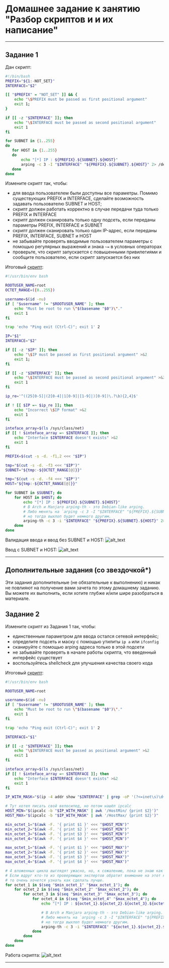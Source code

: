 # Домашнее задание к занятию "Разбор скриптов и и их написание"

---

## Задание 1

Дан скрипт:

```bash
#!/bin/bash
PREFIX="${1:-NOT_SET}"
INTERFACE="$2"

[[ "$PREFIX" = "NOT_SET" ]] && {
    echo "\$PREFIX must be passed as first positional argument"
    exit 1;
}

if [[ -z "$INTERFACE" ]]; then
    echo "\$INTERFACE must be passed as second positional argument"
    exit 1
fi

for SUBNET in {1..255}
do
   for HOST in {1..255}
   do
       echo "[*] IP : ${PREFIX}.${SUBNET}.${HOST}"
       arping -c 3 -I "$INTERFACE" "${PREFIX}.${SUBNET}.${HOST}" 2> /dev/null
   done
done
```

Измените скрипт так, чтобы:

- для ввода пользователем были доступны все параметры. Помимо существующих
  PREFIX и INTERFACE, сделайте возможность задавать пользователю SUBNET и HOST;
- скрипт должен работать корректно в случае передачи туда только PREFIX и INTERFACE
- скрипт должен сканировать только одну подсеть, если переданы параметры PREFIX,
  INTERFACE и SUBNET
- скрипт должен сканировать только один IP-адрес, если переданы PREFIX, INTERFACE,
  SUBNET и HOST
- не забывайте проверять вводимые пользователем параметры с помощью регулярных
  выражений и знака `~=` в условных операторах
- проверьте, что скрипт запускается с повышенными привилегиями и сообщите
  пользователю, если скрипт запускается без них

Итоговый [скрипт](scripts/5-05_1.sh):

```bash
#!/usr/bin/env bash

ROOTUSER_NAME=root
OCTET_RANGE=({0..255})

username=$(id -nu)
if [ "$username" != "$ROOTUSER_NAME" ]; then
    echo "Must be root to run \"$(basename "$0")\"."
    exit 1
fi

trap 'echo "Ping exit (Ctrl-C)"; exit 1' 2

IP="$1"
INTERFACE="$2"

if [[ -z "$IP" ]]; then
    echo "\$IP must be passed as first positional argument" >&2
    exit 1;
fi

if [[ -z "$INTERFACE" ]]; then
    echo "\$INTERFACE must be passed as second positional argument" >&2
    exit 1
fi

ip_re='^((25[0-5]|(2[0-4]|1[0-9]|[1-9]|)[0-9])\.?\b){2,4}$'

if ! [[ $IP =~ $ip_re ]]; then
    echo "Incorrect \$IP format" >&2
    exit 1
fi

inteface_array=$(ls /sys/class/net)
if [[ ! $inteface_array =~ $INTERFACE ]]; then
    echo "Interface $INTERFACE doesn't exists" >&2
    exit 1
fi

PREFIX=$(cut -s -d. -f1,2 <<< "$IP")

tmp="$(cut -s -d. -f3 <<< "$IP")"
SUBNET="${tmp:-${OCTET_RANGE[@]}}"

tmp="$(cut -s -d. -f4 <<< "$IP")"
HOST="${tmp:-${OCTET_RANGE[@]}}"

for SUBNET in $SUBNET; do
    for HOST in $HOST; do
        echo "[*] IP : ${PREFIX}.${SUBNET}.${HOST}"
        # В Arch и Manjaro arping-th - это Debian-like arping.
        # Либо менять на `arping -c 3 -I "$INTERFACE" "${PREFIX}.${SUBNET}.${HOST}" 2> /dev/null`
        # но тогда выхлоп будет немного другим.
        arping-th -c 3 -i "$INTERFACE" "${PREFIX}.${SUBNET}.${HOST}" 2> /dev/null
    done
done
```

Валидация ввода и ввод без SUBNET и HOST:
![alt_text](images/task_1_1.png "Валидация ввода")

Ввод с SUBNET и HOST:
![alt_text](images/task_1_2.png "SUBNET и HOST")

---

## Дополнительные задания (со звездочкой\*)

Эти задания дополнительные (не обязательные к выполнению) и никак не повлияют
на получение вами зачета по этому домашнему заданию. Вы можете их выполнить,
если хотите глубже и/или шире разобраться в материале.

## Задание 2

Измените скрипт из Задания 1 так, чтобы:

- единственным параметром для ввода остался сетевой интерфейс;
- определите подсеть и маску с помощью утилиты `ip a` или `ifconfig`
- сканируйте с помощью arping адреса только в этой подсети
- не забывайте проверять в начале работы скрипта, что введенный интерфейс существует
- воспользуйтесь shellcheck для улучшения качества своего кода

Итоговый [скрипт](scripts/5-05_2.sh):

```bash
#!/usr/bin/env bash

ROOTUSER_NAME=root

username=$(id -nu)
if [ "$username" != "$ROOTUSER_NAME" ]; then
    echo "Must be root to run \"$(basename "$0")\"."
    exit 1
fi

trap 'echo "Ping exit (Ctrl-C)"; exit 1' 2

INTERFACE="$1"

if [[ -z "$INTERFACE" ]]; then
    echo "\$INTERFACE must be passed as positional argument" >&2
    exit 1
fi

inteface_array=$(ls /sys/class/net)
if [[ ! $inteface_array =~ $INTERFACE ]]; then
    echo "Interface $INTERFACE doesn't exists" >&2
    exit 1
fi

IP_WITH_MASK="$(ip -4 addr show "$INTERFACE" | grep -oP '(?<=inet\s)\d+(\.\d+){3}/\d{1,2}')"

# Тут хотел писать свой велосипед, но потом нашёл ipcalc
HOST_MIN="$(ipcalc -b "$IP_WITH_MASK" | awk '/HostMin/ {print $2}')"
HOST_MAX="$(ipcalc -b "$IP_WITH_MASK" | awk '/HostMax/ {print $2}')"

min_octet_1="$(awk -F. '{ print $1 }' <<< "$HOST_MIN")"
min_octet_2="$(awk -F. '{ print $2 }' <<< "$HOST_MIN")"
min_octet_3="$(awk -F. '{ print $3 }' <<< "$HOST_MIN")"
min_octet_4="$(awk -F. '{ print $4 }' <<< "$HOST_MIN")"

max_octet_1="$(awk -F. '{ print $1 }' <<< "$HOST_MAX")"
max_octet_2="$(awk -F. '{ print $2 }' <<< "$HOST_MAX")"
max_octet_3="$(awk -F. '{ print $3 }' <<< "$HOST_MAX")"
max_octet_4="$(awk -F. '{ print $4 }' <<< "$HOST_MAX")"

# 4 вложенных цикла выглядят ужасно, но, к сожалению, пока не знаю как на баше сделать изящнее.
# Если вдруг кто-то из проверяющих экспертов обратит внимание на этот комментарий,
# то очень хочется узнать как сделать лучше.
for octet_1 in $(seq "$min_octet_1" "$max_octet_1"); do
    for octet_2 in $(seq "$min_octet_2" "$max_octet_2"); do
        for octet_3 in $(seq "$min_octet_3" "$max_octet_3"); do
            for octet_4 in $(seq "$min_octet_4" "$max_octet_4"); do
                echo "[*] IP : ${octet_1}.${octet_2}.${octet_3}.${octet_4}"

                # В Arch и Manjaro arping-th - это Debian-like arping.
                # Либо менять на `arping -c 3 -I "$INTERFACE" "${PREFIX}.${SUBNET}.${HOST}" 2> /dev/null`
                # но тогда выхлоп будет немного другим.
                arping-th -c 3 -i "$INTERFACE" "${octet_1}.${octet_2}.${octet_3}.${octet_4}" 2> /dev/null
            done
        done
    done
done
```

Работа скрипта:
![alt_text](images/task_2.png "Результат")

---
